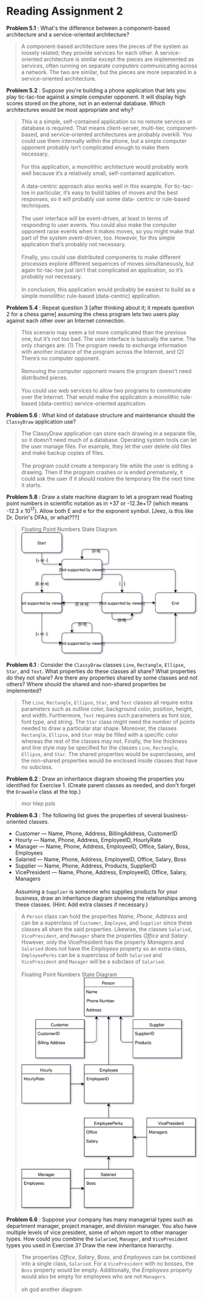 # Reading Assignment 2

**Problem 5.1**
:  What's the difference between a component-based architecture and a service-oriented architecture?

>A component-based architecture sees the pieces of the system as loosely related; they provide services for each other. A service-oriented architecture is similar except the pieces are implemented as services, often running on separate computers communicating across a network. The two are similar, but the pieces are more separated in a service-oriented architecture.

**Problem 5.2**
: Suppose you're building a phone application that lets you play tic-tac-toe against a simple computer opponent. It will display high scores stored on the phone, not in an external database. Which architectures would be most appropriate and why?

>This is a simple, self-contained application so no remote services or database is required. That means client-server, multi-tier, component-based, and service-oriented architectures are probably overkill. You could use them internally within the phone, but a simple computer opponent probably isn’t complicated enough to make them necessary.
</br></br>
For this application, a monolithic architecture would probably work well because it’s a relatively small, self-contained application.
</br></br>
A data-centric approach also works well in this example. For tic-tac-toe in particular, it’s easy to build tables of moves and the best responses, so it will probably use some data- centric or rule-based techniques.
</br></br>
The user interface will be event-driven, at least in terms of responding to user events. You could also make the computer opponent raise events when it makes moves, so you might make that part of the system event-driven, too. However, for this simple application that’s probably not necessary.
</br></br>
Finally, you could use distributed components to make different processes explore different sequences of moves simultaneously, but again tic-tac-toe just isn’t that complicated an application, so it’s probably not necessary.
</br></br>
In conclusion, this application would probably be easiest to build as a simple monolithic rule-based (data-centric) application.

**Problem 5.4**
: Repeat question 3 [after thinking about it; it repeats question 2 for a chess game] assuming the chess program lets two users play against each other over an Internet connection.

>This scenario may seem a lot more complicated than the previous one, but it’s not too bad. The user interface is basically the same. The only changes are: (1) The program needs to exchange information with another instance of the program across the Internet, and (2) There’s no computer opponent.
</br></br>
Removing the computer opponent means the program doesn’t need distributed pieces.
</br></br>
You could use web services to allow two programs to communicate over the Internet. That would make the application a monolithic rule-based (data-centric) service-oriented application.

**Problem 5.6**
: What kind of database structure and maintenance should the ```ClassyDraw``` application use?

>The ClassyDraw application can store each drawing in a separate file, so it doesn’t need much of a database. Operating system tools can let the user manage files. For example, they let the user delete old files and make backup copies of files.
</br></br>
The program could create a temporary file while the user is editing a drawing. Then if the program crashes or is ended prematurely, it could ask the user if it should restore the temporary file the next time it starts.

**Problem 5.8**
: Draw a state machine diagram to let a program read floating point numbers in scientific notation as in +37 or -12.3e+17 (which means -12.3 x 10<sup>17</sup>). Allow both E and e for the exponent symbol. [Jeez, is this like Dr. Dorin's DFAs, or what???]

>Floating Point Numbers State Diagram <br>
![floating-point-state-machine-diagram](images/Floating_Point_Solver_Thing_idk_help_me_pls.svg "Floating Point Numbers (Click to expand)")

**Problem 6.1**
: Consider the ```ClassyDraw``` classes ```Line```, ```Rectangle```, ```Ellipse```, ```Star```, and ```Text```. What properties do these classes all share? What properties do they not share? Are there any properties shared by some classes and not others? Where should the shared and non-shared properties be implemented?

>The ```Line```, ```Rectangle```, ```Ellipse```, ```Star```, and ```Text``` classes all require extra parameters such as outline color, background color, position, height, and width. Furthermore, ```Text``` requires such parameters as font size, font type, and string. The ```Star``` class might need the number of points needed to draw a particular star shape. Moreover, the classes ```Rectangle```, ```Ellipse```, and ```Star``` may be filled with a specific color whereas the rest of the classes may not. Finally, the line thickness and line style may be specified for the classes ```Line```, ```Rectangle```, ```Ellipse```, and ```Star```. The shared properties would be superclasses, and the non-shared properties would be enclosed inside classes that have no subclass.

**Problem 6.2**
: Draw an inheritance diagram showing the properties you identified for Exercise 1. (Create parent classes as needed, and don't forget the ```Drawable``` class at the top.)

>mor hlep psls

**Problem 6.3**
: The following list gives the properties of several business-oriented classes.
* Customer — Name, Phone, Address, BillingAddress, CustomerID
* Hourly — Name, Phone, Address, EmployeeID, HourlyRate
* Manager — Name, Phone, Address, EmployeeID, Office, Salary, Boss, Employees
* Salaried — Name, Phone, Address, EmployeeID, Office, Salary, Boss
* Supplier — Name, Phone, Address, Products, SupplierID
* VicePresident — Name, Phone, Address, EmployeeID, Office, Salary, Managers
<br><br>
Assuming a ```Supplier``` is someone who supplies products for your business, draw an inheritance diagram showing the relationships among these classes. (Hint: Add extra classes if necessary.)

>A ```Person``` class can hold the properties _Name_, _Phone_, _Address_ and can be a superclass of ```Customer```, ```Employee```, and ```Supplier``` since these classes all share the said properties. Likewise, the classes ```Salaried```, ```VicePresident```, and ```Manager``` share the properties _Office_ and _Salary_. However, only the VicePresident has the property _Managers_ and ```Salaried``` does not have the _Employees_ property so an extra class, ```EmployeePerks``` can be a superclass of both ```Salaried``` and ```VicePresident``` and ```Manager``` will be a subclass of ```Salaried```.
<br><br>
Floating Point Numbers State Diagram <br>
![employee-inheritance-diagram](images/Diagram_2_I_Hope_This_is_right.svg "Floating Point Numbers (Click to expand)")

**Problem 6.6**
: Suppose your company has many managerial types such as department manager, project manager, and division manager. You also have multiple levels of vice president, some of whom report to other manager types. How could you combine the ```Salaried```, ```Manager```, and ```VicePresident``` types you used in Exercise 3? Draw the new inheritance hierarchy.

>The properties _Office_, _Salary_, _Boss_, and _Employees_ can be combined into a single class, ```Salaried```. For a ```VicePresident``` with no bosses, the ```Boss``` property would be empty. Additionally, the _Employees_ property would also be empty for employees who are not ```Managers```. <br><br>
oh god another diagram

